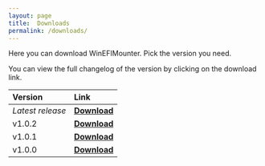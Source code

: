 ```yaml
---
layout: page
title:  Downloads
permalink: /downloads/
---
```


Here you can download WinEFIMounter. Pick the version you need.

You can view the full changelog of the version by clicking on the download link.

| Version | Link |
| :--- | :--- |
| *Latest release* | [**Download**](https://github.com/franzageek/WinEFIMounter/releases/latest) |
| v1.0.2 | [**Download**](https://github.com/franzageek/WinEFIMounter/releases/tag/v1.0.2-cpp) |
| v1.0.1 | [**Download**](https://github.com/franzageek/WinEFIMounter/releases/tag/v1.0.1-cs) |
| v1.0.0 | [**Download**](https://github.com/franzageek/WinEFIMounter/releases/tag/v1.0.0) |


